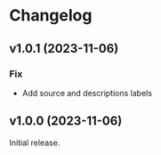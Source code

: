 # Changelog

## v1.0.1 (2023-11-06)

### Fix

- Add source and descriptions labels

## v1.0.0 (2023-11-06)

Initial release.
